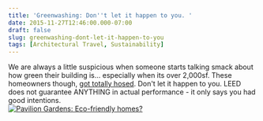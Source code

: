 ```yaml
---
title: 'Greenwashing: Don''t let it happen to you. '
date: 2015-11-27T12:46:00.000-07:00
draft: false
slug: greenwashing-dont-let-it-happen-to-you
tags: [Architectural Travel, Sustainability]
---
```


We are always a little suspicious when someone starts talking smack about how green their building is... especially when its over 2,000sf. These homeowners though, [got totally hosed](http://realestate.aol.com/blog/2013/02/06/pavilion-gardens-eco-friendly-homes-energy-bill/?ncid=webmail42). Don't let it happen to you. LEED does not guarantee ANYTHING in actual performance - it only says you had good intentions.  
[![Pavilion Gardens: Eco-friendly homes?](/images/blog/legacy/001.jpg)](http://realestate.aol.com/blog/2013/02/06/pavilion-gardens-eco-friendly-homes-energy-bill/?ncid=webmail42)